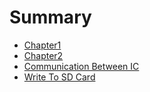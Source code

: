 # Summary

* [Chapter1](manuscript/chapter1.md)
* [Chapter2](manuscript/chapter2.md)
* [Communication Between IC](manuscript/communication_between_ic.md)
* [Write To SD Card](manuscript/ESP8266_write_to_sd_card.md)


